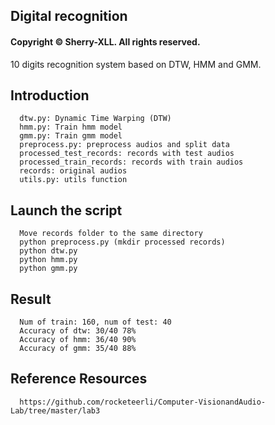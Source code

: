 ## Digital recognition
#### Copyright © Sherry-XLL. All rights reserved.
10 digits recognition system based on DTW, HMM and GMM.

## Introduction
```
  dtw.py: Dynamic Time Warping (DTW)
  hmm.py: Train hmm model
  gmm.py: Train gmm model
  preprocess.py: preprocess audios and split data
  processed_test_records: records with test audios
  processed_train_records: records with train audios
  records: original audios
  utils.py: utils function
```

## Launch the script
```
  Move records folder to the same directory
  python preprocess.py (mkdir processed records)
  python dtw.py 
  python hmm.py 
  python gmm.py 
```

## Result
```
  Num of train: 160, num of test: 40
  Accuracy of dtw: 30/40 78%
  Accuracy of hmm: 36/40 90%
  Accuracy of gmm: 35/40 88%
```

## Reference Resources
```
  https://github.com/rocketeerli/Computer-VisionandAudio-Lab/tree/master/lab3
```
